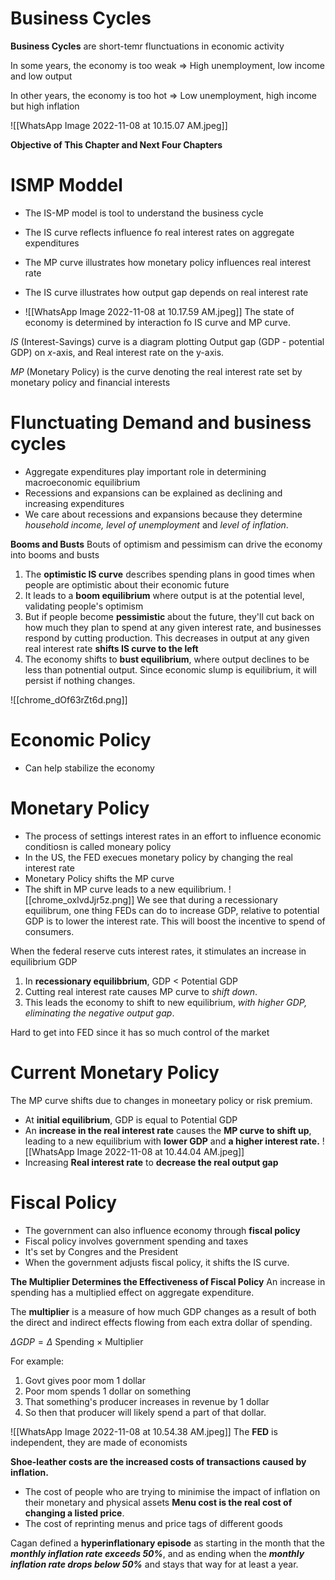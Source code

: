 # Business Cycles
**Business Cycles** are short-temr flunctuations in economic activity

In some years, the economy is too weak
=> High unemployment, low income and low output

In other years, the economy is too hot
=> Low unemployment, high income but high inflation

![[WhatsApp Image 2022-11-08 at 10.15.07 AM.jpeg]]

**Objective of This Chapter and Next Four Chapters**

# ISMP Moddel
- The IS-MP model is tool to understand the business cycle
- The IS curve reflects influence fo real interest rates on aggregate expenditures
- The MP curve illustrates how monetary policy influences real interest rate

- The IS curve illustrates how output gap depends on real interest rate
- ![[WhatsApp Image 2022-11-08 at 10.17.59 AM.jpeg]]
The state of economy is determined by interaction fo IS curve and MP curve. 

$IS$ (Interest-Savings) curve is a diagram plotting Output gap (GDP - potential GDP) on $x$-axis, and Real interest rate on the y-axis.

$MP$ (Monetary Policy) is the curve denoting the real interest rate set by monetary policy and financial interests

# Flunctuating Demand and business cycles
- Aggregate expenditures play important role in determining macroeconomic equilibrium
- Recessions and expansions can be explained as declining and increasing expenditures
- We care about recessions and expansions because they determine *household income, level of unemployment* and *level of inflation*. 

**Booms and Busts**
Bouts of optimism and pessimism can drive the economy into booms and busts

1. The **optimistic IS curve** describes spending plans in good times when people are optimistic about their economic future
2. It leads to a **boom equilibrium** where output is at the potential level, validating people's optimism
3. But if people become **pessimistic** about the future, they'll cut back on how much they plan to spend at any given interest rate, and businesses respond by cutting production. This decreases in output at any given real interest rate **shifts IS curve to the left**
4. The economy shifts to **bust equilibrium**, where output declines to be less than potnential output. Since economic slump is equilibrium, it will persist if nothing changes. 

![[chrome_dOf63rZt6d.png]]

# Economic Policy
- Can help stabilize the economy

# Monetary Policy
- The process of settings interest rates in an effort to influence economic conditiosn is called moneary policy
- In the US, the FED execues monetary policy by changing the real interest rate
- Monetary Policy shifts the MP curve
- The shift in MP curve leads to a new equilibrium.
![[chrome_oxlvdJjr5z.png]]
We see that during a recessionary equilibrum, one thing FEDs can do to increase GDP, relative to potential GDP is to lower the interest rate. This will boost the incentive to spend of consumers. 

When the federal reserve cuts interest rates, it stimulates an increase in equilibrium GDP
1. In **recessionary equilibbrium**, GDP < Potential GDP
2. Cutting real interest rate causes MP curve to *shift down*. 
3. This leads the economy to shift to new equilibrium, *with higher GDP, eliminating the negative output gap*. 

Hard to get into FED since it has so much control of the market

# Current Monetary Policy
The MP curve shifts due to changes in moneetary policy or risk premium.
- At **initial equilibrium**, GDP is equal to Potential GDP
- An **increase in the real interest rate** causes the **MP curve to shift up**, leading to a new equilibrium with **lower GDP** and **a higher interest rate.**
![[WhatsApp Image 2022-11-08 at 10.44.04 AM.jpeg]]
- Increasing **Real interest rate** to **decrease the real output gap**

# Fiscal Policy
- The government can also influence economy through **fiscal policy**
- Fiscal policy involves government spending and taxes
- It's set by Congres and the President
- When the government adjusts fiscal policy, it shifts the IS curve. 

**The Multiplier Determines the Effectiveness of Fiscal Policy**
An increase in spending has a multiplied effect on aggregate expenditure.

The **multiplier** is a measure of how much GDP changes as a result of both the direct and indirect effects flowing from each extra dollar of spending.

$\Delta GDP = \Delta$ Spending $\times$ Multiplier

For example:
1) Govt gives poor mom 1 dollar
2) Poor mom spends 1 dollar on something
3) That something's producer increases in revenue by 1 dollar
4) So then that producer will likely spend a part of that dollar. 

![[WhatsApp Image 2022-11-08 at 10.54.38 AM.jpeg]]
The **FED** is independent, they are made of economists

**Shoe-leather costs are the increased costs of transactions caused by inflation.** 
- The cost of people who are trying to minimise the impact of inflation on their monetary and physical assets
**Menu cost is the real cost of changing a listed price**.
- The cost of reprinting menus and price tags of different goods


Cagan defined a **hyperinflationary episode** as starting in the month that the ***monthly inflation rate exceeds 50%***, and as ending when the ***monthly inflation rate drops below 50%*** and stays that way for at least a year.


